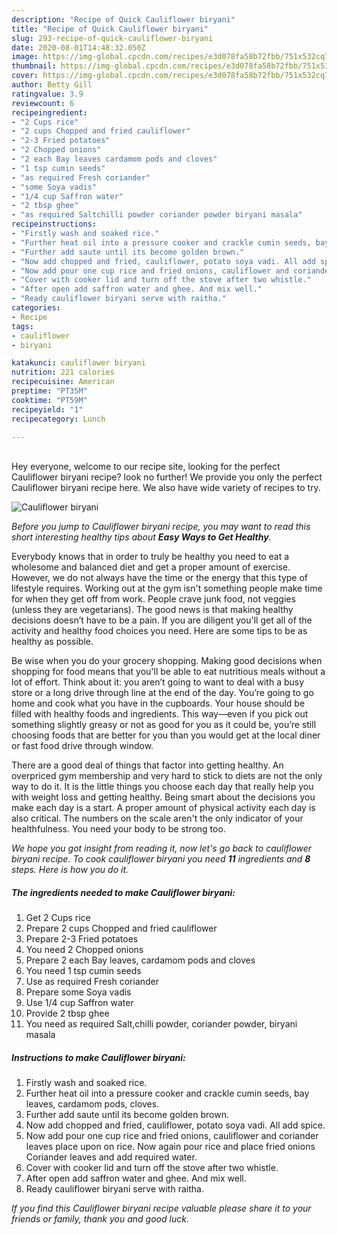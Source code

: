 ```yaml
---
description: "Recipe of Quick Cauliflower biryani"
title: "Recipe of Quick Cauliflower biryani"
slug: 293-recipe-of-quick-cauliflower-biryani
date: 2020-08-01T14:48:32.050Z
image: https://img-global.cpcdn.com/recipes/e3d078fa58b72fbb/751x532cq70/cauliflower-biryani-recipe-main-photo.jpg
thumbnail: https://img-global.cpcdn.com/recipes/e3d078fa58b72fbb/751x532cq70/cauliflower-biryani-recipe-main-photo.jpg
cover: https://img-global.cpcdn.com/recipes/e3d078fa58b72fbb/751x532cq70/cauliflower-biryani-recipe-main-photo.jpg
author: Betty Gill
ratingvalue: 3.9
reviewcount: 6
recipeingredient:
- "2 Cups rice"
- "2 cups Chopped and fried cauliflower"
- "2-3 Fried potatoes"
- "2 Chopped onions"
- "2 each Bay leaves cardamom pods and cloves"
- "1 tsp cumin seeds"
- "as required Fresh coriander"
- "some Soya vadis"
- "1/4 cup Saffron water"
- "2 tbsp ghee"
- "as required Saltchilli powder coriander powder biryani masala"
recipeinstructions:
- "Firstly wash and soaked rice."
- "Further heat oil into a pressure cooker and crackle cumin seeds, bay leaves, cardamom pods, cloves."
- "Further add saute until its become golden brown."
- "Now add chopped and fried, cauliflower, potato soya vadi. All add spice."
- "Now add pour one cup rice and fried onions, cauliflower and coriander leaves place upon on rice. Now again pour rice and place fried onions Coriander leaves and add required water."
- "Cover with cooker lid and turn off the stove after two whistle."
- "After open add saffron water and ghee. And mix well."
- "Ready cauliflower biryani serve with raitha."
categories:
- Recipe
tags:
- cauliflower
- biryani

katakunci: cauliflower biryani 
nutrition: 221 calories
recipecuisine: American
preptime: "PT35M"
cooktime: "PT59M"
recipeyield: "1"
recipecategory: Lunch

---
```

<br>
Hey everyone, welcome to our recipe site, looking for the perfect Cauliflower biryani recipe? look no further! We provide you only the perfect Cauliflower biryani recipe here. We also have wide variety of recipes to try.
<br>


![Cauliflower biryani](https://img-global.cpcdn.com/recipes/e3d078fa58b72fbb/751x532cq70/cauliflower-biryani-recipe-main-photo.jpg)

<i>Before you jump to Cauliflower biryani recipe, you may want to read this short interesting healthy tips about <strong>Easy Ways to Get Healthy</strong>.</i>

Everybody knows that in order to truly be healthy you need to eat a wholesome and balanced diet and get a proper amount of exercise. However, we do not always have the time or the energy that this type of lifestyle requires. Working out at the gym isn't something people make time for when they get off from work. People crave junk food, not veggies (unless they are vegetarians). The good news is that making healthy decisions doesn’t have to be a pain. If you are diligent you'll get all of the activity and healthy food choices you need. Here are some tips to be as healthy as possible.

Be wise when you do your grocery shopping. Making good decisions when shopping for food means that you'll be able to eat nutritious meals without a lot of effort. Think about it: you aren’t going to want to deal with a busy store or a long drive through line at the end of the day. You’re going to go home and cook what you have in the cupboards. Your house should be filled with healthy foods and ingredients. This way—even if you pick out something slightly greasy or not as good for you as it could be, you’re still choosing foods that are better for you than you would get at the local diner or fast food drive through window.

There are a good deal of things that factor into getting healthy. An overpriced gym membership and very hard to stick to diets are not the only way to do it. It is the little things you choose each day that really help you with weight loss and getting healthy. Being smart about the decisions you make each day is a start. A proper amount of physical activity each day is also critical. The numbers on the scale aren't the only indicator of your healthfulness. You need your body to be strong too. 


<i>We hope you got insight from reading it, now let's go back to cauliflower biryani recipe. To cook cauliflower biryani you need <strong>11</strong> ingredients and <strong>8</strong> steps. Here is how you do it.
</i>

##### The ingredients needed to make Cauliflower biryani:

1. Get 2 Cups rice
1. Prepare 2 cups Chopped and fried cauliflower
1. Prepare 2-3 Fried potatoes
1. You need 2 Chopped onions
1. Prepare 2 each Bay leaves, cardamom pods and cloves
1. You need 1 tsp cumin seeds
1. Use as required Fresh coriander
1. Prepare some Soya vadis
1. Use 1/4 cup Saffron water
1. Provide 2 tbsp ghee
1. You need as required Salt,chilli powder, coriander powder, biryani masala


##### Instructions to make Cauliflower biryani:

1. Firstly wash and soaked rice.
1. Further heat oil into a pressure cooker and crackle cumin seeds, bay leaves, cardamom pods, cloves.
1. Further add saute until its become golden brown.
1. Now add chopped and fried, cauliflower, potato soya vadi. All add spice.
1. Now add pour one cup rice and fried onions, cauliflower and coriander leaves place upon on rice. Now again pour rice and place fried onions Coriander leaves and add required water.
1. Cover with cooker lid and turn off the stove after two whistle.
1. After open add saffron water and ghee. And mix well.
1. Ready cauliflower biryani serve with raitha.


<i>If you find this Cauliflower biryani recipe valuable please share it to your friends or family, thank you and good luck.</i>

